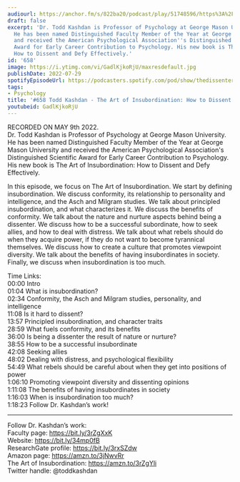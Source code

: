 ```yaml
---
audiourl: https://anchor.fm/s/822ba20/podcast/play/51748596/https%3A%2F%2Fd3ctxlq1ktw2nl.cloudfront.net%2Fstaging%2F2022-4-9%2F74ea6ac8-bfa1-0dd2-f169-a85c4a0fc055.m4a
draft: false
excerpt: 'Dr. Todd Kashdan is Professor of Psychology at George Mason University.
  He has been named Distinguished Faculty Member of the Year at George Mason University
  and received the American Psychological Association''s Distinguished Scientific
  Award for Early Career Contribution to Psychology. His new book is The Art of Insubordination:
  How to Dissent and Defy Effectively.'
id: '658'
image: https://i.ytimg.com/vi/GadlKjkoRjU/maxresdefault.jpg
publishDate: 2022-07-29
spotifyEpisodeUrl: https://podcasters.spotify.com/pod/show/thedissenter/episodes/658-Todd-Kashdan---The-Art-of-Insubordination-How-to-Dissent-and-Defy-Effectively-e1i9o9k
tags:
- Psychology
title: '#658 Todd Kashdan - The Art of Insubordination: How to Dissent and Defy Effectively'
youtubeid: GadlKjkoRjU
---
```

<div class="timelinks">

RECORDED ON MAY 9th 2022.  
Dr. Todd Kashdan is Professor of Psychology at George Mason University. He has been named Distinguished Faculty Member of the Year at George Mason University and received the American Psychological Association's Distinguished Scientific Award for Early Career Contribution to Psychology. His new book is The Art of Insubordination: How to Dissent and Defy Effectively.

In this episode, we focus on The Art of Insubordination. We start by defining insubordination. We discuss conformity, its relationship to personality and intelligence, and the Asch and Milgram studies. We talk about principled insubordination, and what characterizes it. We discuss the benefits of conformity. We talk about the nature and nurture aspects behind being a dissenter. We discuss how to be a successful subordinate, how to seek allies, and how to deal with distress. We talk about what rebels should do when they acquire power, if they do not want to become tyrannical themselves. We discuss how to create a culture that promotes viewpoint diversity. We talk about the benefits of having insubordinates in society. Finally, we discuss when insubordination is too much.

Time Links:  
<time>00:00</time> Intro  
<time>01:04</time> What is insubordination?  
<time>02:34</time> Conformity, the Asch and Milgram studies, personality, and intelligence  
<time>11:08</time> Is it hard to dissent?  
<time>13:57</time> Principled insubordination, and character traits  
<time>28:59</time> What fuels conformity, and its benefits  
<time>36:00</time> Is being a dissenter the result of nature or nurture?  
<time>38:55</time> How to be a successful insubordinate  
<time>42:08</time> Seeking allies  
<time>48:02</time> Dealing with distress, and psychological flexibility  
<time>54:49</time> What rebels should be careful about when they get into positions of power  
<time>1:06:10</time> Promoting viewpoint diversity and dissenting opinions  
<time>1:11:08</time> The benefits of having insubordinates in society  
<time>1:16:03</time> When is insubordination too much?  
<time>1:18:23</time> Follow Dr. Kashdan’s work!

---

Follow Dr. Kashdan’s work:  
Faculty page: https://bit.ly/3rZgXxK  
Website: https://bit.ly/34mp0fB  
ResearchGate profile: https://bit.ly/3rxSZdw  
Amazon page: https://amzn.to/3jNwvRr  
The Art of Insubordination: https://amzn.to/3rZgYli  
Twitter handle: @toddkashdan
</div>

